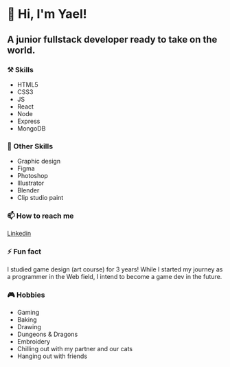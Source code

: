 # 👋 Hi, I'm Yael!

## A junior fullstack developer ready to take on the world.

### ⚒️ Skills
- HTML5
- CSS3
- JS
- React
- Node
- Express
- MongoDB

### 🔨 Other Skills
- Graphic design
- Figma
- Photoshop
- Illustrator
- Blender
- Clip studio paint

### 📫 How to reach me
[Linkedin](https://www.linkedin.com/in/yael-kalach/)

### ⚡ Fun fact
I studied game design (art course) for 3 years! While I started my journey as a programmer in the Web field, I intend to become a game dev in the future.

### 🎮 Hobbies
- Gaming
- Baking
- Drawing
- Dungeons & Dragons
- Embroidery
- Chilling out with my partner and our cats
- Hanging out with friends
